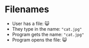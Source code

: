 # Filenames

 - User has a file: 😺
 - They type in the name: `"cat.jpg"`
 - Program gets the name: `"cat.jpg"`
 - Program opens the file: 😺
